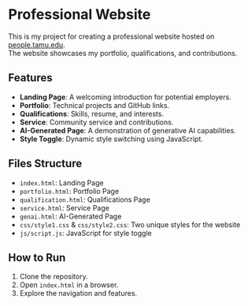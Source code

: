 # Professional Website

This is my project for creating a professional website hosted on [people.tamu.edu](https://people.tamu.edu).  
The website showcases my portfolio, qualifications, and contributions.

## Features
- **Landing Page**: A welcoming introduction for potential employers.
- **Portfolio**: Technical projects and GitHub links.
- **Qualifications**: Skills, resume, and interests.
- **Service**: Community service and contributions.
- **AI-Generated Page**: A demonstration of generative AI capabilities.
- **Style Toggle**: Dynamic style switching using JavaScript.

## Files Structure
- `index.html`: Landing Page
- `portfolio.html`: Portfolio Page
- `qualification.html`: Qualifications Page
- `service.html`: Service Page
- `genai.html`: AI-Generated Page
- `css/style1.css` & `css/style2.css`: Two unique styles for the website
- `js/script.js`: JavaScript for style toggle

## How to Run
1. Clone the repository.
2. Open `index.html` in a browser.
3. Explore the navigation and features.

